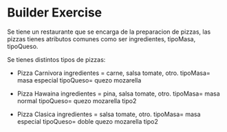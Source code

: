 # Builder Exercise
Se tiene un restaurante que se encarga de la preparacion de pizzas, las pizzas tienes atributos comunes como ser ingredientes, tipoMasa,  tipoQueso.  

Se tienes distintos tipos de pizzas:

* Pizza Carnivora   ingredientes = carne, salsa tomate, otro.   tipoMasa= masa especial   tipoQueso= quezo mozarella  

* Pizza Hawaina   ingredientes = pina, salsa tomate, otro.   tipoMasa= masa normal   tipoQueso= quezo mozarella tipo2  

* Pizza Clasica    ingredientes = salsa tomate, otro.   tipoMasa= masa especial   tipoQueso= doble quezo mozarella tipo2
